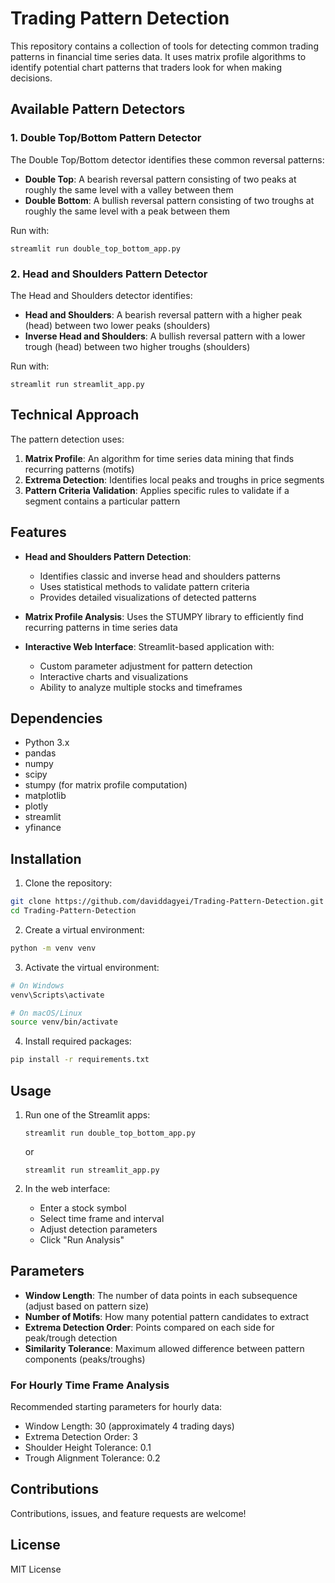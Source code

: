 # Trading Pattern Detection

This repository contains a collection of tools for detecting common trading patterns in financial time series data. It uses matrix profile algorithms to identify potential chart patterns that traders look for when making decisions.

## Available Pattern Detectors

### 1. Double Top/Bottom Pattern Detector

The Double Top/Bottom detector identifies these common reversal patterns:

- **Double Top**: A bearish reversal pattern consisting of two peaks at roughly the same level with a valley between them
- **Double Bottom**: A bullish reversal pattern consisting of two troughs at roughly the same level with a peak between them

Run with:
```
streamlit run double_top_bottom_app.py
```

### 2. Head and Shoulders Pattern Detector

The Head and Shoulders detector identifies:

- **Head and Shoulders**: A bearish reversal pattern with a higher peak (head) between two lower peaks (shoulders)
- **Inverse Head and Shoulders**: A bullish reversal pattern with a lower trough (head) between two higher troughs (shoulders)

Run with:
```
streamlit run streamlit_app.py
```

## Technical Approach

The pattern detection uses:

1. **Matrix Profile**: An algorithm for time series data mining that finds recurring patterns (motifs)
2. **Extrema Detection**: Identifies local peaks and troughs in price segments
3. **Pattern Criteria Validation**: Applies specific rules to validate if a segment contains a particular pattern

## Features

- **Head and Shoulders Pattern Detection**: 
  - Identifies classic and inverse head and shoulders patterns
  - Uses statistical methods to validate pattern criteria
  - Provides detailed visualizations of detected patterns
  
- **Matrix Profile Analysis**: Uses the STUMPY library to efficiently find recurring patterns in time series data

- **Interactive Web Interface**: Streamlit-based application with:
  - Custom parameter adjustment for pattern detection
  - Interactive charts and visualizations
  - Ability to analyze multiple stocks and timeframes

## Dependencies

- Python 3.x
- pandas
- numpy
- scipy
- stumpy (for matrix profile computation)
- matplotlib
- plotly
- streamlit
- yfinance

## Installation

1. Clone the repository:
```bash
git clone https://github.com/daviddagyei/Trading-Pattern-Detection.git
cd Trading-Pattern-Detection
```

2. Create a virtual environment:
```bash
python -m venv venv
```

3. Activate the virtual environment:
```bash
# On Windows
venv\Scripts\activate

# On macOS/Linux
source venv/bin/activate
```

4. Install required packages:
```bash
pip install -r requirements.txt
```

## Usage

1. Run one of the Streamlit apps:
   ```
   streamlit run double_top_bottom_app.py
   ```
   or
   ```
   streamlit run streamlit_app.py
   ```

2. In the web interface:
   - Enter a stock symbol 
   - Select time frame and interval
   - Adjust detection parameters
   - Click "Run Analysis"

## Parameters

- **Window Length**: The number of data points in each subsequence (adjust based on pattern size)
- **Number of Motifs**: How many potential pattern candidates to extract
- **Extrema Detection Order**: Points compared on each side for peak/trough detection
- **Similarity Tolerance**: Maximum allowed difference between pattern components (peaks/troughs)

### For Hourly Time Frame Analysis

Recommended starting parameters for hourly data:
- Window Length: 30 (approximately 4 trading days)
- Extrema Detection Order: 3
- Shoulder Height Tolerance: 0.1
- Trough Alignment Tolerance: 0.2

## Contributions

Contributions, issues, and feature requests are welcome!

## License

MIT License
